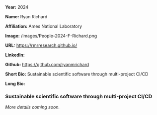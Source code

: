 **Year:** 2024

**Name:** Ryan Richard

**Affiliation:** Ames National Laboratory

**Image:** /images/People-2024-F-Richard.png

**URL:** https://rmrresearch.github.io/

**LinkedIn:**

**Github:** https://github.com/ryanmrichard

**Short Bio:** Sustainable scientific software through multi-project CI/CD

**Long Bio:**

### Sustainable scientific software through multi-project CI/CD

*More details coming soon.*

